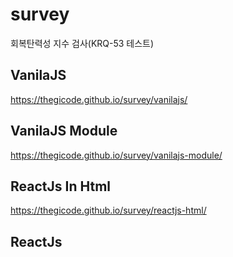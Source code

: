 # survey

회복탄력성 지수 검사(KRQ-53 테스트)

## VanilaJS
https://thegicode.github.io/survey/vanilajs/

## VanilaJS Module
https://thegicode.github.io/survey/vanilajs-module/

## ReactJs In Html
https://thegicode.github.io/survey/reactjs-html/

## ReactJs
